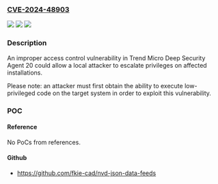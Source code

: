 ### [CVE-2024-48903](https://cve.mitre.org/cgi-bin/cvename.cgi?name=CVE-2024-48903)
![](https://img.shields.io/static/v1?label=Product&message=Trend%20Micro%20Deep%20Security%20Agent&color=blue)
![](https://img.shields.io/static/v1?label=Version&message=20%20&color=brightgreen)
![](https://img.shields.io/static/v1?label=Vulnerability&message=n%2Fa&color=blue)

### Description

An improper access control vulnerability in Trend Micro Deep Security Agent 20 could allow a local attacker to escalate privileges on affected installations.Please note: an attacker must first obtain the ability to execute low-privileged code on the target system in order to exploit this vulnerability.

### POC

#### Reference
No PoCs from references.

#### Github
- https://github.com/fkie-cad/nvd-json-data-feeds

